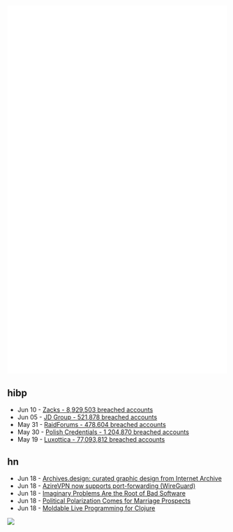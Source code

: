 ![Metrics](https://raw.githubusercontent.com/phixion/phixion/master/metrics.svg)

## hibp

<!--
for https://github.com/phixion/phixion/blob/main/.github/workflows/feeds.yml
-->
<!--START_SECTION:haveibeenpwnd-->
- Jun 10 - [Zacks - 8,929,503 breached accounts](https://haveibeenpwned.com/PwnedWebsites#Zacks)
- Jun 05 - [JD Group - 521,878 breached accounts](https://haveibeenpwned.com/PwnedWebsites#JDGroup)
- May 31 - [RaidForums - 478,604 breached accounts](https://haveibeenpwned.com/PwnedWebsites#RaidForums)
- May 30 - [Polish Credentials - 1,204,870 breached accounts](https://haveibeenpwned.com/PwnedWebsites#PolishCredentials)
- May 19 - [Luxottica - 77,093,812 breached accounts](https://haveibeenpwned.com/PwnedWebsites#Luxottica)
<!--END_SECTION:haveibeenpwnd-->

## hn

<!--
for https://github.com/phixion/phixion/blob/main/.github/workflows/feeds.yml
-->
<!--START_SECTION:hn-->
- Jun 18 - [Archives.design: curated graphic design from Internet Archive](https://archives.design)
- Jun 18 - [AzireVPN now supports port-forwarding (WireGuard)](https://blog.azirevpn.com/port-forwarding/)
- Jun 18 - [Imaginary Problems Are the Root of Bad Software](https://cerebralab.com/Imaginary_Problems_Are_the_Root_of_Bad_Software)
- Jun 18 - [Political Polarization Comes for Marriage Prospects](https://www.theatlantic.com/ideas/archive/2023/06/us-marriage-rate-different-political-views/674358/)
- Jun 18 - [Moldable Live Programming for Clojure](https://github.com/nextjournal/clerk)
<!--END_SECTION:hn-->

<!--
for https://yhype.me
-->
![](https://hit.yhype.me/github/profile?user_id=13013670)
